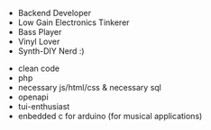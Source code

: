 * Backend Developer
* Low Gain Electronics Tinkerer
* Bass Player
* Vinyl Lover
* Synth-DIY Nerd :) 

- clean code
- php
- necessary js/html/css & necessary sql
- openapi
- tui-enthusiast
- enbedded c for arduino (for musical applications)

<!--
**benediktschoeffmann/benediktschoeffmann** is a ✨ _special_ ✨ repository because its `README.md` (this file) appears on your GitHub profile.

Here are some ideas to get you started:

- 🔭 I’m currently working on ...
- 🌱 I’m currently learning ...
- 👯 I’m looking to collaborate on ...
- 🤔 I’m looking for help with ...
- 💬 Ask me about ...
- 📫 How to reach me: ...
- 😄 Pronouns: ...
- ⚡ Fun fact: ...
-->
